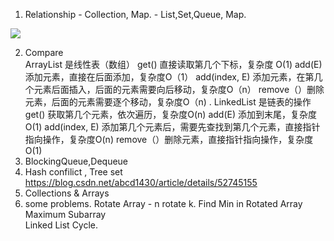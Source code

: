 
1. Relationship - Collection, Map. - List,Set,Queue, Map.

![](https://ss0.bdstatic.com/94oJfD_bAAcT8t7mm9GUKT-xh_/timg?image&quality=100&size=b4000_4000&sec=1522341886&di=121ed8bcdb7f1cc655547803f51858fd&src=http://f.hiphotos.baidu.com/zhidao/pic/item/7dd98d1001e939017c5ba7c57bec54e737d196eb.jpg)

2. Compare  
ArrayList 是线性表（数组）
get() 直接读取第几个下标，复杂度 O(1)
add(E) 添加元素，直接在后面添加，复杂度O（1）
add(index, E) 添加元素，在第几个元素后面插入，后面的元素需要向后移动，复杂度O（n）
remove（）删除元素，后面的元素需要逐个移动，复杂度O（n)  .
LinkedList 是链表的操作
get() 获取第几个元素，依次遍历，复杂度O(n)
add(E) 添加到末尾，复杂度O(1)
add(index, E) 添加第几个元素后，需要先查找到第几个元素，直接指针指向操作，复杂度O(n)
remove（）删除元素，直接指针指向操作，复杂度O(1)
2. BlockingQueue,Dequeue
3. Hash confilict , Tree set
 https://blog.csdn.net/abcd1430/article/details/52745155
4. Collections & Arrays
5. some problems. 
Rotate Array - n rotate k. 
Find Min in Rotated Array   
Maximum Subarray   
Linked List Cycle.  
